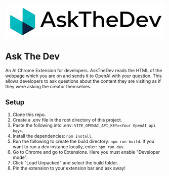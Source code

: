 ![AskTheDev logo](./app/public/logo.png)

# Ask The Dev
An AI Chrome Extension for developers. AskTheDev reads the HTML of the webpage which you are on and sends it to OpenAI with your question. This allows developers to ask questions about the content they are visiting as if they were asking the creator themselves.

## Setup
1. Clone this repo.
2. Create a .env file in the root directory of this project.
3. Paste the following into .env: `VITE_OPENAI_API_KEY=<Your OpenAI api key>`.
4. Install the dependencies: `npm install`.
5. Run the following to create the build directory: `npm run build`. If you want to run a dev instance locally, enter: `npm run dev`.
6. Go to Chrome and go to Extensions. Here you must enable "Developer mode".
7. Click "Load Unpacked" and select the build folder.
8. Pin the extension to your extension bar and ask away!

